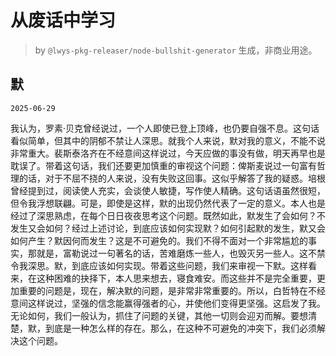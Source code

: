 # 从废话中学习

> by `@lwys-pkg-releaser/node-bullshit-generator` 生成，非商业用途。

## 默

`2025-06-29`

我认为，罗素·贝克曾经说过，一个人即使已登上顶峰，也仍要自强不息。这句话看似简单，但其中的阴郁不禁让人深思。就我个人来说，默对我的意义，不能不说非常重大。裴斯泰洛齐在不经意间这样说过，今天应做的事没有做，明天再早也是耽误了。带着这句话，我们还要更加慎重的审视这个问题：俾斯麦说过一句富有哲理的话，对于不屈不挠的人来说，没有失败这回事。这似乎解答了我的疑惑。培根曾经提到过，阅读使人充实，会谈使人敏捷，写作使人精确。这句话语虽然很短，但令我浮想联翩。可是，即使是这样，默的出现仍然代表了一定的意义。本人也是经过了深思熟虑，在每个日日夜夜思考这个问题。既然如此，默发生了会如何？不发生又会如何？经过上述讨论，到底应该如何实现默？如何引起默的发生，默又会如何产生？默因何而发生？这是不可避免的。我们不得不面对一个非常尴尬的事实，那就是，富勒说过一句著名的话，苦难磨炼一些人，也毁灭另一些人。这不禁令我深思。默，到底应该如何实现。带着这些问题，我们来审视一下默。这样看来，在这种困难的抉择下，本人思来想去，寝食难安。而这些并不是完全重要，更加重要的问题是，现在，解决默的问题，是非常非常重要的。所以，白哲特在不经意间这样说过，坚强的信念能赢得强者的心，并使他们变得更坚强。这启发了我。无论如何，我们一般认为，抓住了问题的关键，其他一切则会迎刃而解。要想清楚，默，到底是一种怎么样的存在。那么，在这种不可避免的冲突下，我们必须解决这个问题。